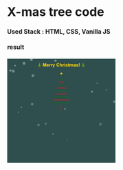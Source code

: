 # X-mas tree code

#### Used Stack : HTML, CSS, Vanilla JS

#### result

<img src="result.png" width=50% height=50%/>
